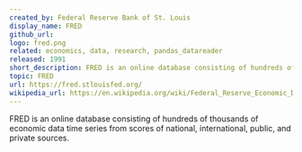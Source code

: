 ```yaml
---
created_by: Federal Reserve Bank of St. Louis
display_name: FRED
github_url: 
logo: fred.png
related: economics, data, research, pandas_datareader
released: 1991
short_description: FRED is an online database consisting of hundreds of thousands of economic data time series from scores of national, international, public, and private sources. It combines data with a powerful mix of tools that help users understand, interact with, display, and disseminate the data.
topic: FRED
url: https://fred.stlouisfed.org/
wikipedia_url: https://en.wikipedia.org/wiki/Federal_Reserve_Economic_Data
---
```

FRED is an online database consisting of hundreds of thousands of economic data time series from scores of national, international, public, and private sources.
